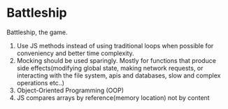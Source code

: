 # Battleship

Battleship, the game.

1. Use JS methods instead of using traditional loops when possible for conveniency and better time complexity.
2. Mocking should be used sparingly. Mostly for functions that produce side effects(modifying global state, making network requests, or interacting with the file system, apis and databases, slow and complex operations etc..)
3. Object-Oriented Programming (OOP)
4. JS compares arrays by reference(memory location) not by content
